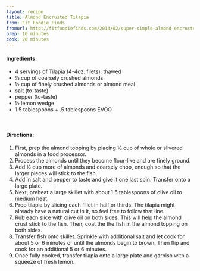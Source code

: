 ```yaml
---
layout: recipe
title: Almond Encrusted Tilapia
from: Fit Foodie Finds
fromurl: http://fitfoodiefinds.com/2014/02/super-simple-almond-encrusted-tilapia/
prep: 10 minutes
cook: 20 minutes
---
```


#### Ingredients:

* 4 servings of Tilapia (4-4oz. filets), thawed
* ½ cup of coarsely crushed almonds
* ½ cup of finely crushed almonds or almond meal
* salt (to-taste)
* pepper (to-taste)
* ½ lemon wedge
* 1.5 tablespoons + .5 tablespoons EVOO


<br>

#### Directions:

1. First, prep the almond topping by placing ½ cup of whole or slivered almonds in a food processor. 
2. Process the almonds until they become flour-like and are finely ground. 
3. Add ½ cup more of almonds and coarsely chop, enough so that the larger pieces will stick to the fish. 
4. Add in salt and pepper to taste and give it one last spin. Transfer onto a large plate.
5. Next, preheat a large skillet with about 1.5 tablespoons of olive oil to medium heat. 
6. Prep tilapia by slicing each fillet in half or thirds. The tilapia might already have a natural cut in it, so feel free to follow that line.
7. Rub each slice with olive oil on both sides. This will help the almond crust stick to the fish. Then, coat the the fish in the almond topping on both sides.
8. Transfer fish onto skillet. Sprinkle with additional salt and let cook for about 5 or 6 minutes or until the almonds begin to brown. Then flip and cook for an additional 5 or 6 minutes.
9. Once fully cooked, transfer tilapia onto a large plate and garnish with a squeeze of fresh lemon.
